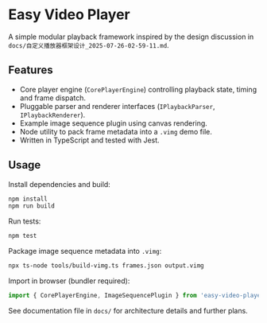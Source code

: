 # Easy Video Player

A simple modular playback framework inspired by the design discussion in `docs/自定义播放器框架设计_2025-07-26-02-59-11.md`.

## Features

- Core player engine (`CorePlayerEngine`) controlling playback state, timing and frame dispatch.
- Pluggable parser and renderer interfaces (`IPlaybackParser`, `IPlaybackRenderer`).
- Example image sequence plugin using canvas rendering.
- Node utility to pack frame metadata into a `.vimg` demo file.
- Written in TypeScript and tested with Jest.

## Usage

Install dependencies and build:

```bash
npm install
npm run build
```

Run tests:

```bash
npm test
```

Package image sequence metadata into `.vimg`:

```bash
npx ts-node tools/build-vimg.ts frames.json output.vimg
```

Import in browser (bundler required):

```ts
import { CorePlayerEngine, ImageSequencePlugin } from 'easy-video-player';
```

See documentation file in `docs/` for architecture details and further plans.

